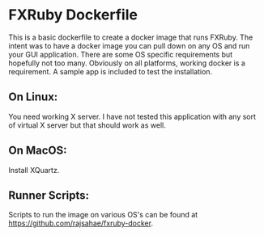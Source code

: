 FXRuby Dockerfile
=================
This is a basic dockerfile to create a docker image that runs FXRuby. The intent was to have a docker image you can pull down on any
OS and run your GUI application. There are some OS specific requirements but hopefully not too many. Obviously on all platforms,
working docker is a requirement. A sample app is included to test the installation.


On Linux:
---------
You need working X server. I have not tested this application with any sort of virtual X server but that should work as well.


On MacOS:
---------
Install XQuartz.


Runner Scripts:
---------------
Scripts to run the image on various OS's can be found at https://github.com/rajsahae/fxruby-docker.
